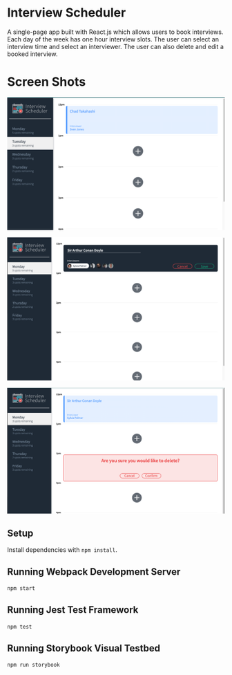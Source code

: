 # **Interview Scheduler**

A single-page app built with React.js which allows users to book interviews. Each day of the week has one hour interview slots. The user can select an interview time and select an interviewer. The user can also delete and edit a booked interview.

# Screen Shots

!["Booked appointment"](https://github.com/Datazyme/scheduler/blob/master/screenShots/Booked%20Appointment.png)

!["Booking appointment"](https://github.com/Datazyme/scheduler/blob/master/screenShots/Booking%20Appointment.png)

!["Deleting appointment"](https://github.com/Datazyme/scheduler/blob/master/screenShots/Delete%20Appointment.png)

## Setup

Install dependencies with `npm install`.

## Running Webpack Development Server

```sh
npm start
```

## Running Jest Test Framework

```sh
npm test
```

## Running Storybook Visual Testbed

```sh
npm run storybook
```
